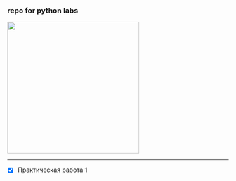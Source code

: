 ### repo for python labs

<img src='https://i.pinimg.com/736x/6f/26/ac/6f26ac202b4b3ac617a07e2b9989e76c.jpg' height=300 wigth=300>

---

- [x] Практическая работа 1
